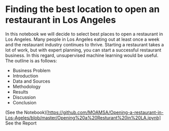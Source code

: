 # Finding the best location to open an restaurant in Los Angeles
In this notebook we will decide to select best places to open a restaurant in Los Angeles.
Many people in Los Angeles eating out at least once a week and the restaurant industry continues to thrive. 
Starting a restaurant takes a lot of work, but with expert planning, you can start a successful restaurant business. In this regard, unsupervised machine learning would be useful. The outline is as follows:
* Business Problem
* Introduction
* Data and Sources
* Methodology
* Results
* Discussion
* Conclusion

(See the Notebook)[https://github.com/MOAMSA/Opening-a-restaurant-in-Los-Ageles/blob/master/Opening%20a%20Resturant%20in%20LA.ipynb]
See the Report
